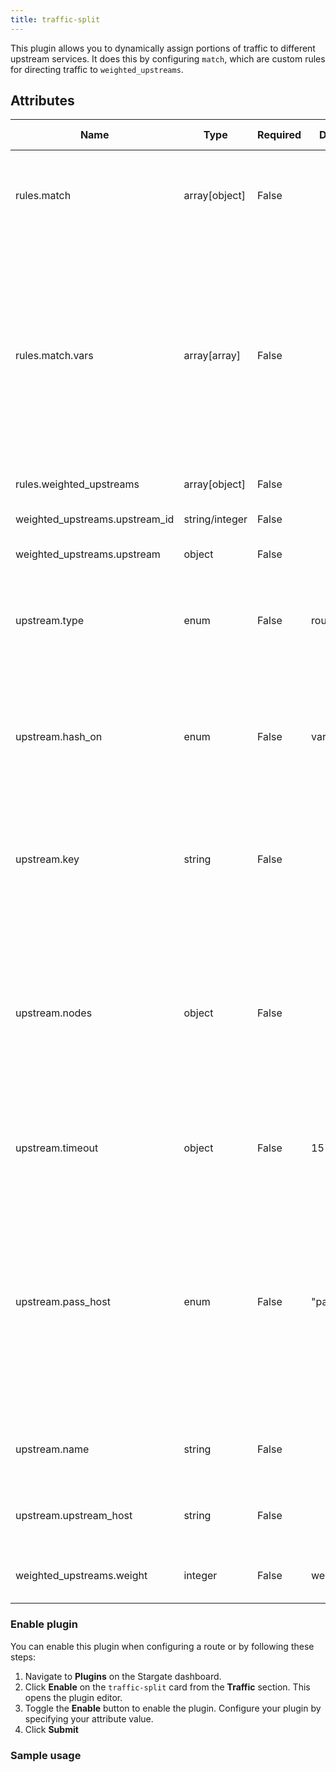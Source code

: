 ```yaml
---
title: traffic-split
---
```


This plugin allows you to dynamically assign portions of traffic to different upstream services. It does this by configuring `match`, which are custom rules for directing traffic to `weighted_upstreams`.

## Attributes

| **Name**                       | **Type**       | **Required** | **Default** | **Valid values**            | **Description**                                                                                                                                                                                                                                                                               |
|--------------------------------|----------------|--------------|-------------|-----------------------------|-----------------------------------------------------------------------------------------------------------------------------------------------------------------------------------------------------------------------------------------------------------------------------------------------|
| rules.match                    | array[object]  | False        |             |                             | Rules to match for conditional traffic split. By default the list is empty and the traffic will be split unconditionally.                                                                                                                                                                     |
| rules.match.vars               | array[array]   | False        |             |                             | List of variables to match for filtering requests for conditional traffic split. It is in the format {variable operator value}. For example, {"arg_name", "==", "json"}. The variables here are consistent with NGINX internal variables. For details on supported operators, lua-resty-expr. |
| rules.weighted_upstreams       | array[object]  | False        |             |                             | List of Upstream configurations.                                                                                                                                                                                                                                                              |
| weighted_upstreams.upstream_id | string/integer | False        |             |                             | ID of the configured Upstream object.                                                                                                                                                                                                                                                         |
| weighted_upstreams.upstream    | object         | False        |             |                             | Configuration of the Upstream.                                                                                                                                                                                                                                                                |
| upstream.type                  | enum           | False        | roundrobin  | [roundrobin, chash]         | Type of mechanism to use for traffic splitting. roundobin supports weighted load and chash does consistent hashing.                                                                                                                                                                           |
| upstream.hash_on               | enum           | False        | vars        |                             | Only valid if the type is chash. Supported vars (Nginx variables), header (custom header), cookie, consumer, and vars_combinations. For more details, refer Upstream.                                                                                                                         |
| upstream.key                   | string         | False        |             |                             | Only valid if the type is chash. Finds the corresponding node id according to hash_on and key values. For more details, refer Upstream.                                                                                                                                                       |
| upstream.nodes                 | object         | False        |             |                             | IP addresses (with optional ports) of the Upstream nodes represented as a hash table. In the hash table, the key is the IP address and the value is the weight of the node. Setting weight to 0 means that a request is never forwarded to that node.                                         |
| upstream.timeout               | object         | False        | 15          |                             | Timeout in seconds for connecting, sending and receiving messages.                                                                                                                                                                                                                            |
| upstream.pass_host             | enum           | False        | "pass"      | ["pass", "node", "rewrite"] | Configures the host when the request is forwarded to the upstream. Can be one of pass, node or rewrite. pass- transparently passes the client's host to the Upstream. node- uses the host configured in the node of the Upstream. rewrite- Uses the value configured in upstream_host.        |
| upstream.name                  | string         | False        |             |                             | Identifier for the Upstream for specifying service name, usage scenarios etc.                                                                                                                                                                                                                 |
| upstream.upstream_host         | string         | False        |             |                             | Host of the Upstream request. Only valid when pass_host attribute is set to rewrite.                                                                                                                                                                                                          |
| weighted_upstreams.weight      | integer        | False        | weight = 1  |                             | Weight to give to each Upstream node for splitting traffic.                                                                                                                                                                                                                                   |

### Enable plugin

You can enable this plugin when configuring a route or by following these steps:

1. Navigate to **Plugins** on the Stargate dashboard.
2. Click **Enable** on the `traffic-split` card from the **Traffic** section. This opens the plugin editor.
3. Toggle the **Enable** button to enable the plugin. Configure your plugin by specifying your attribute value.
4. Click **Submit**

### Sample usage

